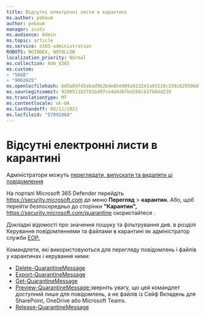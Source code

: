 ```yaml
---
title: Відсутні електронні листи в карантині
ms.author: pebaum
author: pebaum
manager: scotv
ms.audience: Admin
ms.topic: article
ms.service: o365-administration
ROBOTS: NOINDEX, NOFOLLOW
localization_priority: Normal
ms.collection: Adm_O365
ms.custom:
- "5668"
- "9002625"
ms.openlocfilehash: bd5a04fd5abad962b4e85e009a9232e1a93219c238c629506df5cfb034453df2
ms.sourcegitcommit: 920051182781bd97ce4d4d6fbd268cb37b84d239
ms.translationtype: MT
ms.contentlocale: uk-UA
ms.lasthandoff: 08/11/2021
ms.locfileid: "57892068"
---
```

# <a name="missing-emails-in-quarantine"></a>Відсутні електронні листи в карантині

Адміністратори можуть [переглядати, випускати та видаляти ці повідомлення](https://docs.microsoft.com/microsoft-365/security/office-365-security/manage-quarantined-messages-and-files)

На порталі Microsoft 365 Defender перейдіть <https://security.microsoft.com> до меню **Перегляд** \> **карантин.** Або, щоб перейти безпосередньо до сторінки **"Карантин",** <https://security.microsoft.com/quarantine> скористайтеся .  

Докладні відомості про значення пошуку та фільтрування див. в розділі Керування повідомленнями та файлами в карантині як адміністратор служби [EOP.](https://docs.microsoft.com/microsoft-365/security/office-365-security/manage-quarantined-messages-and-files)

Командлети, які використовуються для перегляду повідомлень і файлів у карантинах і керування ними:

- [Delete-QuarantineMessage](https://docs.microsoft.com/powershell/module/exchange/delete-quarantinemessage)
- [Export-QuarantineMessage](https://docs.microsoft.com/powershell/module/exchange/export-quarantinemessage)
- [Get-QuarantineMessage](https://docs.microsoft.com/powershell/module/exchange/get-quarantinemessage)
- [Preview-QuarantineMessage:](https://docs.microsoft.com/powershell/module/exchange/preview-quarantinemessage)зверніть увагу, що цей командлет доступний лише для повідомлень, а не файлів із Сейф Вкладень для SharePoint, OneDrive або Microsoft Teams.
- [Release-QuarantineMessage](https://docs.microsoft.com/powershell/module/exchange/release-quarantinemessage)
